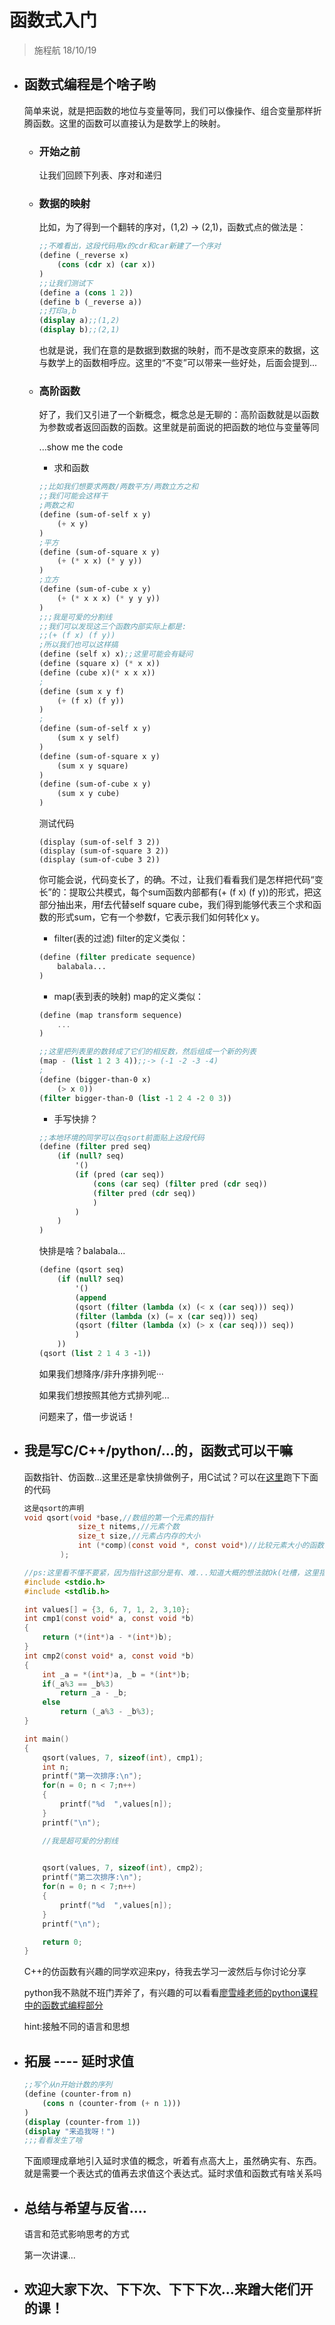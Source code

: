 # 函数式入门

>
> 施程航 18/10/19
>

- ## 函数式编程是个啥子哟

    简单来说，就是把函数的地位与变量等同，我们可以像操作、组合变量那样折腾函数。这里的函数可以直接认为是数学上的映射。
    - ### 开始之前
        让我们回顾下列表、序对和递归

    - ### 数据的映射
        比如，为了得到一个翻转的序对，(1,2) -> (2,1)，函数式点的做法是：
        ```scheme
        ;;不难看出，这段代码用x的cdr和car新建了一个序对
        (define (_reverse x)
            (cons (cdr x) (car x))
        )
        ;;让我们测试下
        (define a (cons 1 2))
        (define b (_reverse a))
        ;;打印a,b
        (display a);;(1,2)
        (display b);;(2,1)
        ```

        也就是说，我们在意的是数据到数据的映射，而不是改变原来的数据，这与数学上的函数相呼应。这里的“不变”可以带来一些好处，后面会提到...
    - ### 高阶函数
        好了，我们又引进了一个新概念，概念总是无聊的：高阶函数就是以函数为参数或者返回函数的函数。这里就是前面说的把函数的地位与变量等同
        
        ...show me the code
        - 求和函数
        ```scheme
        ;;比如我们想要求两数/两数平方/两数立方之和
        ;;我们可能会这样干
        ;两数之和
        (define (sum-of-self x y)
            (+ x y)
        )
        ;平方
        (define (sum-of-square x y)
            (+ (* x x) (* y y))
        )
        ;立方
        (define (sum-of-cube x y)
            (+ (* x x x) (* y y y))
        )
        ;;;我是可爱的分割线
        ;;我们可以发现这三个函数内部实际上都是:
        ;;(+ (f x) (f y))
        ;所以我们也可以这样搞
        (define (self x) x);;这里可能会有疑问
        (define (square x) (* x x))
        (define (cube x)(* x x x))
        ;
        (define (sum x y f)
            (+ (f x) (f y))
        )
        ;
        (define (sum-of-self x y)
            (sum x y self)
        )        
        (define (sum-of-square x y)
            (sum x y square)
        )
        (define (sum-of-cube x y)
            (sum x y cube)
        )
        ```
        测试代码
        ```
        (display (sum-of-self 3 2))
        (display (sum-of-square 3 2))
        (display (sum-of-cube 3 2))
        ```
        你可能会说，代码变长了，的确。不过，让我们看看我们是怎样把代码“变长”的：提取公共模式，每个sum函数内部都有(+ (f x) (f y))的形式，把这部分抽出来，用f去代替self square cube，我们得到能够代表三个求和函数的形式sum，它有一个参数f，它表示我们如何转化x y。
        - filter(表的过滤)
        filter的定义类似：
        ```scheme
        (define (filter predicate sequence)
            balabala...
        )
        ```
        - map(表到表的映射)
        map的定义类似：
        ```scheme
        (define (map transform sequence)
            ...
        )
        ```
        ```scheme
        ;;这里把列表里的数转成了它们的相反数，然后组成一个新的列表
        (map - (list 1 2 3 4));;-> (-1 -2 -3 -4)
        ;
        (define (bigger-than-0 x)
            (> x 0))
        (filter bigger-than-0 (list -1 2 4 -2 0 3))
        ```
        - 手写快排？
        ```scheme
        ;;本地环境的同学可以在qsort前面贴上这段代码
        (define (filter pred seq)
            (if (null? seq)
                '()
                (if (pred (car seq))
                    (cons (car seq) (filter pred (cdr seq))
                    (filter pred (cdr seq))
                    )
                )
            )
        )
        ```
        快排是啥？balabala...
        ```scheme
        (define (qsort seq)
            (if (null? seq)
                '()
                (append 
                (qsort (filter (lambda (x) (< x (car seq))) seq)) 
                (filter (lambda (x) (= x (car seq))) seq)
                (qsort (filter (lambda (x) (> x (car seq))) seq))
                )
            )) 
        (qsort (list 2 1 4 3 -1))
        ```
        如果我们想降序/非升序排列呢···

        如果我们想按照其他方式排列呢...

        问题来了，借一步说话！
- ## 我是写C/C++/python/...的，函数式可以干嘛
    函数指针、仿函数...这里还是拿快排做例子，用C试试？可以在[这里][3]跑下下面的代码
    ```c
    这是qsort的声明
    void qsort(void *base,//数组的第一个元素的指针
                size_t nitems,//元素个数
                size_t size,//元素占内存的大小
                int (*comp)(const void *, const void*)//比较元素大小的函数
            );
    ```
    ```c
    //ps:这里看不懂不要紧，因为指针这部分是有、难...知道大概的想法就Ok(吐槽，这里指针的语法真的丑...)
    #include <stdio.h>
    #include <stdlib.h>

    int values[] = {3, 6, 7, 1, 2, 3,10};
    int cmp1(const void* a, const void *b)
    {
        return (*(int*)a - *(int*)b);
    }
    int cmp2(const void* a, const void *b)
    {
        int _a = *(int*)a, _b = *(int*)b;
        if(_a%3 == _b%3)
            return _a - _b;
        else 
            return (_a%3 - _b%3);
    }
    
    int main()
    {
        qsort(values, 7, sizeof(int), cmp1);
        int n;
        printf("第一次排序:\n");
        for(n = 0; n < 7;n++)
        {
            printf("%d  ",values[n]);
        }
        printf("\n");

        //我是超可爱的分割线

        
        qsort(values, 7, sizeof(int), cmp2);
        printf("第二次排序:\n");
        for(n = 0; n < 7;n++)
        {
            printf("%d  ",values[n]);
        }
        printf("\n");

        return 0;
    }
    ```
    C++的仿函数有兴趣的同学欢迎来py，待我去学习一波然后与你讨论分享

    python我不熟就不班门弄斧了，有兴趣的可以看看[廖雪峰老师的python课程中的函数式编程部分][2]

    hint:接触不同的语言和思想
    

- ## 拓展 ---- 延时求值
    ```scheme
    ;;写个从n开始计数的序列
    (define (counter-from n)
        (cons n (counter-from (+ n 1)))
    )
    (display (counter-from 1))
    (display "来追我呀！")
    ;;;看看发生了啥
    ```
    下面顺理成章地引入延时求值的概念，听着有点高大上，虽然确实有、东西。就是需要一个表达式的值再去求值这个表达式。延时求值和函数式有啥关系吗

- ## 总结与希望与反省....
    语言和范式影响思考的方式

    第一次讲课...

- ## 欢迎大家下次、下下次、下下下次...来蹭大佬们开的课！

[1]:https://zhuanlan.zhihu.com/p/43914842
[2]:https://www.liaoxuefeng.com/wiki/0014316089557264a6b348958f449949df42a6d3a2e542c000/0014317848428125ae6aa24068b4c50a7e71501ab275d52000
[3]:http://www.runoob.com/try/runcode.php?filename=helloworld&type=c